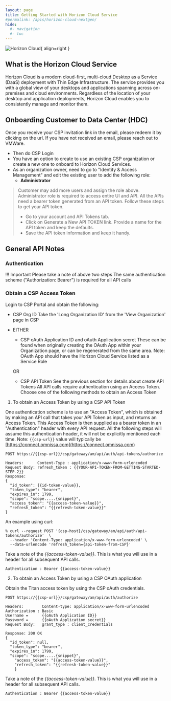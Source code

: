 ```yaml
---
layout: page
title: Getting Started with Horizon Cloud Service
#permalink: /apis/horizon-cloud-nextgen/
hide:
  #- navigation
  #- toc
---
```


![Horizon Cloud](../../../assets/logos/horizon-cloud-logo.png){ align=right }

## What is the Horizon Cloud Service

Horizon Cloud is a modern cloud-first, multi-cloud Desktop as a Service (DaaS) deployment with Thin Edge Infrastructure. The service provides you with a global view of your desktops and applications spanning across on-premises and cloud environments. Regardless of the location of your desktop and application deployments, Horizon Cloud enables you to consistently manage and monitor them.

## Onboarding Customer to Data Center (HDC)

Once you receive your CSP invitation link in the email, please redeem it by clicking on the url. If you have not received an email, please reach out to VMWare.

- Then do CSP Login
- You have an option to create to use an existing CSP organization or create a new one to onboard to Horizon Cloud Services.
- As an organization owner, need to go to "Identity & Access Management" and edit the existing user to add the following role:
    -  **Administrator**
  
>   Customer may add more users and assign the role above. Administrator role is required to access entire UI and API. All the APIs need a bearer token generated from an API token. Follow these steps to get your API token.
> 
> - Go to your account and API Tokens tab.
> - Click on Generate a New API TOKEN link. Provide a name for the API token and keep the defaults.
> - Save the API token information and keep it handy.

## General API Notes

### Authentication

!!! Important
    Please take a note of above two steps The same authentication scheme ("Authorization: Bearer") is required for all API calls

### Obtain a CSP Access Token

Login to CSP Portal and obtain the following:

- CSP Org ID
  Take the 'Long Organization ID' from the 'View Organization' page in CSP
- EITHER 
  - CSP oAuth Application ID and oAuth Application secret
  These can be found when originally creating the OAuth App within your Organization page, or can be regenerated from the same area. Note: OAuth App should have the Horizon Cloud Service listed as a Service Role
  
  OR
  - CSP API Token
  See the previous section for details about create API Tokens 
  All API calls require authentication using an Access Token.
  Choose one of the following methods to obtain an Access Token

1. To obtain an Access Token by using a CSP API Token

One authentication scheme is to use an "Access Token", which is obtained by making an API call that takes  your  API Token as input, and returns an Access Token. This Access Token is then supplied as a bearer token in an "Authentication" header with every API request. All the following steps will assume this authentication header, it will not be explicitly mentioned each time.
Note: `{{csp-url}}` value will typically be [https://connect.omnissa.com](https://connect.omnissa.com)

```
POST https://{{csp-url}}/csp/gateway/am/api/auth/api-tokens/authorize
```

```
Headers:      Content-Type : application/x-www-form-urlencoded
Request Body: refresh_token : {{YOUR-API-TOKEN-FROM-GETTING-STARTED-STEP-2}}
Response:
{
  "id_token": {{id-token-value}},
  "token_type": "bearer",
  "expires_in": 1799,
  "scope": "scope.....{snippet}",
  "access_token": "{{access-token-value}}",
  "refresh_token": "{{refresh-token-value}}"
}
```

An example using curl:

```
% curl --request POST '{csp-host}/csp/gateway/am/api/auth/api-tokens/authorize'  \
  --header 'Content-Type: application/x-www-form-urlencoded' \
  --data-urlencode 'refresh_token={api-token-from-CSP}'
```

Take a note of the  *{{access-token-value}}*. This is what you will use in a header for all subsequent API calls.

```
Authentication : Bearer {{access-token-value}}
```

2. To obtain an Access Token by using a CSP OAuth application

Obtain the Titan access token by using the CSP oAuth credentials.

```
POST https://{{csp-url}}/csp/gateway/am/api/auth/authorize
```

```
Headers:        Content-type: application/x-www-form-urlencoded
Authorization : Basic
Username =      {{oAuth Application ID}}
Password =      {{oAuth Application secret}}
Request Body:   grant_type : client_credentials

Response: 200 OK
{
  "id_token": null,
  "token_type": "bearer",
  "expires_in": 1799,
  "scope": "scope.....{snippet}",
    "access_token": "{{access-token-value}}",
    "refresh_token": "{{refresh-token-value}}"
    }
```

Take a note of the  *{{access-token-value}}*. This is what you will use in a header for all subsequent API calls.

```
Authentication : Bearer {{access-token-value}}
```

<swagger-ui src="../../../../horizon-cloud-nextgen-api-doc-public.yaml"/>

<!-- [OAD(../../../../horizon-cloud-nextgen-api-doc-public.yaml)] -->
